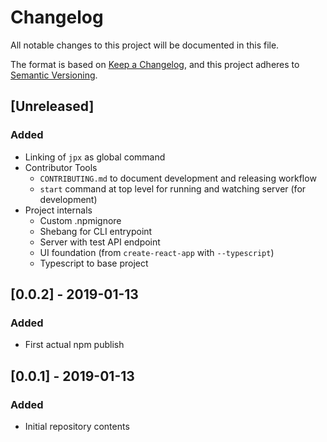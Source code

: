 # Changelog
All notable changes to this project will be documented in this file.

The format is based on [Keep a Changelog](https://keepachangelog.com/en/1.0.0/),
and this project adheres to [Semantic Versioning](https://semver.org/spec/v2.0.0.html).

## [Unreleased]
### Added
- Linking of `jpx` as global command
- Contributor Tools
    - `CONTRIBUTING.md` to document development and releasing workflow
    - `start` command at top level for running and watching server (for development)
- Project internals
    - Custom .npmignore
    - Shebang for CLI entrypoint
    - Server with test API endpoint
    - UI foundation (from `create-react-app` with `--typescript`)
    - Typescript to base project

## [0.0.2] - 2019-01-13
### Added
- First actual npm publish

## [0.0.1] - 2019-01-13
### Added
- Initial repository contents
